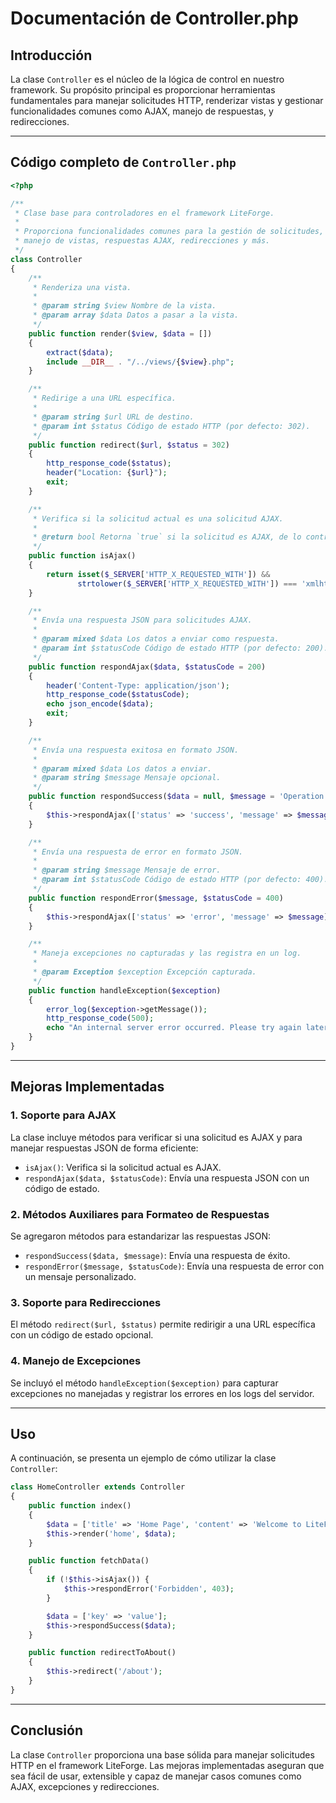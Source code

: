 # Documentación de Controller.php

## Introducción

La clase `Controller` es el núcleo de la lógica de control en nuestro framework. Su propósito principal es proporcionar herramientas fundamentales para manejar solicitudes HTTP, renderizar vistas y gestionar funcionalidades comunes como AJAX, manejo de respuestas, y redirecciones.

---

## Código completo de `Controller.php`

```php
<?php

/**
 * Clase base para controladores en el framework LiteForge.
 *
 * Proporciona funcionalidades comunes para la gestión de solicitudes,
 * manejo de vistas, respuestas AJAX, redirecciones y más.
 */
class Controller
{
    /**
     * Renderiza una vista.
     *
     * @param string $view Nombre de la vista.
     * @param array $data Datos a pasar a la vista.
     */
    public function render($view, $data = [])
    {
        extract($data);
        include __DIR__ . "/../views/{$view}.php";
    }

    /**
     * Redirige a una URL específica.
     *
     * @param string $url URL de destino.
     * @param int $status Código de estado HTTP (por defecto: 302).
     */
    public function redirect($url, $status = 302)
    {
        http_response_code($status);
        header("Location: {$url}");
        exit;
    }

    /**
     * Verifica si la solicitud actual es una solicitud AJAX.
     *
     * @return bool Retorna `true` si la solicitud es AJAX, de lo contrario `false`.
     */
    public function isAjax()
    {
        return isset($_SERVER['HTTP_X_REQUESTED_WITH']) && 
               strtolower($_SERVER['HTTP_X_REQUESTED_WITH']) === 'xmlhttprequest';
    }

    /**
     * Envía una respuesta JSON para solicitudes AJAX.
     *
     * @param mixed $data Los datos a enviar como respuesta.
     * @param int $statusCode Código de estado HTTP (por defecto: 200).
     */
    public function respondAjax($data, $statusCode = 200)
    {
        header('Content-Type: application/json');
        http_response_code($statusCode);
        echo json_encode($data);
        exit;
    }

    /**
     * Envía una respuesta exitosa en formato JSON.
     *
     * @param mixed $data Los datos a enviar.
     * @param string $message Mensaje opcional.
     */
    public function respondSuccess($data = null, $message = 'Operation successful')
    {
        $this->respondAjax(['status' => 'success', 'message' => $message, 'data' => $data]);
    }

    /**
     * Envía una respuesta de error en formato JSON.
     *
     * @param string $message Mensaje de error.
     * @param int $statusCode Código de estado HTTP (por defecto: 400).
     */
    public function respondError($message, $statusCode = 400)
    {
        $this->respondAjax(['status' => 'error', 'message' => $message], $statusCode);
    }

    /**
     * Maneja excepciones no capturadas y las registra en un log.
     *
     * @param Exception $exception Excepción capturada.
     */
    public function handleException($exception)
    {
        error_log($exception->getMessage());
        http_response_code(500);
        echo "An internal server error occurred. Please try again later.";
    }
}
```

---

## Mejoras Implementadas

### 1. **Soporte para AJAX**
La clase incluye métodos para verificar si una solicitud es AJAX y para manejar respuestas JSON de forma eficiente:

- `isAjax()`: Verifica si la solicitud actual es AJAX.
- `respondAjax($data, $statusCode)`: Envía una respuesta JSON con un código de estado.

### 2. **Métodos Auxiliares para Formateo de Respuestas**
Se agregaron métodos para estandarizar las respuestas JSON:

- `respondSuccess($data, $message)`: Envía una respuesta de éxito.
- `respondError($message, $statusCode)`: Envía una respuesta de error con un mensaje personalizado.

### 3. **Soporte para Redirecciones**
El método `redirect($url, $status)` permite redirigir a una URL específica con un código de estado opcional.

### 4. **Manejo de Excepciones**
Se incluyó el método `handleException($exception)` para capturar excepciones no manejadas y registrar los errores en los logs del servidor.

---

## Uso

A continuación, se presenta un ejemplo de cómo utilizar la clase `Controller`:

```php
class HomeController extends Controller
{
    public function index()
    {
        $data = ['title' => 'Home Page', 'content' => 'Welcome to LiteForge!'];
        $this->render('home', $data);
    }

    public function fetchData()
    {
        if (!$this->isAjax()) {
            $this->respondError('Forbidden', 403);
        }

        $data = ['key' => 'value'];
        $this->respondSuccess($data);
    }

    public function redirectToAbout()
    {
        $this->redirect('/about');
    }
}
```

---

## Conclusión

La clase `Controller` proporciona una base sólida para manejar solicitudes HTTP en el framework LiteForge. Las mejoras implementadas aseguran que sea fácil de usar, extensible y capaz de manejar casos comunes como AJAX, excepciones y redirecciones.
